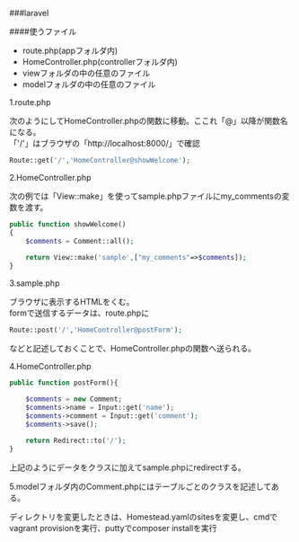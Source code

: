 ﻿###laravel

####使うファイル
* route.php(appフォルダ内)
* HomeController.php(controllerフォルダ内)
* viewフォルダの中の任意のファイル
* modelフォルダの中の任意のファイル

1.route.php

次のようにしてHomeController.phpの関数に移動。ここれ「@」以降が関数名になる。  
「'/'」はブラウザの「http://localhost:8000/」で確認
```php
Route::get('/','HomeController@showWelcome');
```

2.HomeController.php

次の例では「View::make」を使ってsample.phpファイルにmy_commentsの変数を渡す。
```php
public function showWelcome()
{
	$comments = Comment::all();
	
	return View::make('sample',["my_comments"=>$comments]);
}
```

3.sample.php

ブラウザに表示するHTMLをくむ。  
formで送信するデータは、route.phpに
```php
Route::post('/','HomeController@postForm');
```
などと記述しておくことで、HomeController.phpの関数へ送られる。

4.HomeController.php
```php
public function postForm(){

	$comments = new Comment;
	$comments->name = Input::get('name');
	$comments->comment = Input::get('comment');
	$comments->save();
	
	return Redirect::to('/');
}
```
上記のようにデータをクラスに加えてsample.phpにredirectする。

5.modelフォルダ内のComment.phpにはテーブルごとのクラスを記述してある。


ディレクトリを変更したときは、Homestead.yamlのsitesを変更し、cmdでvagrant provisionを実行、puttyでcomposer installを実行